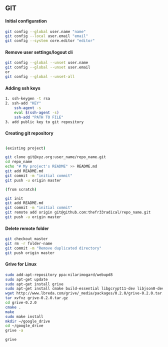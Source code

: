 ## GIT
#### Initial configuration
```sh
git config --global user.name "name"
git config --local user.email "email"
git config --system core.editor "editor"
```
#### Remove user settings/logout cli
```sh
git config --global --unset user.name
git config --global --unset user.email
or 
git config --global --unset-all
```
####  Adding ssh keys 
```sh
1. ssh-keygen -t rsa 
2. ssh-add "KEY"
    ssh-agent -s
    eval $(ssh-agent -s)
    ssh-add "PATH TO FILE"
3. add public key to git repository
```
#### Creating git repository 
```sh

(existing project)

git clone git@xyz.org:user_name/repo_name.git
cd repo_name
echo "# My project's README" >> README.md
git add README.md
git commit -m "initial commit"
git push -u origin master

(from scratch)

git init
git add README.md
git commit -m "initial commit"
git remote add origin git@github.com:thefr33radical/repo_name.git
git push -u origin master
```

#### Delete remote folder
```sh
git checkout master
git rm -r folder-name
git commit -m "Remove duplicated directory"
git push origin master
```

#### Grive for Linux
```sh
sudo add-apt-repository ppa:nilarimogard/webupd8
sudo apt-get update
sudo apt-get install grive
sudo apt-get install cmake build-essential libgcrypt11-dev libjson0-dev libcurl4-openssl-dev libexpat1-dev libboost-filesystem-dev libboost-program-options-dev binutils-dev
wget http://www.lbreda.com/grive/_media/packages/0.2.0/grive-0.2.0.tar.gz
tar xvfvz grive-0.2.0.tar.gz
cd grive-0.2.0
cmake .
make
sudo make install
mkdir ~/google_drive
cd ~/google_drive
grive -a

grive
```


